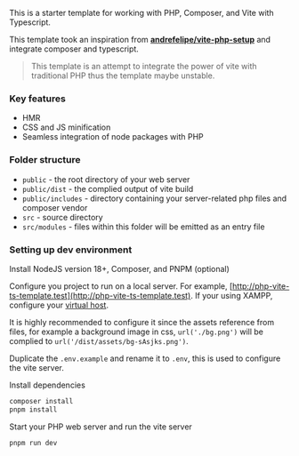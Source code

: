 This is a starter template for working with PHP, Composer, and Vite with Typescript.

This template took an inspiration from [**andrefelipe/vite-php-setup**](https://github.com/andrefelipe/vite-php-setup) and integrate composer and typescript.

> This template is an attempt to integrate the power of vite with traditional PHP thus the template maybe unstable.

### Key features

- HMR
- CSS and JS minification
- Seamless integration of node packages with PHP

### Folder structure

- `public` - the root directory of your web server
- `public/dist` - the complied output of vite build
- `public/includes` - directory containing your server-related php files and composer vendor
- `src` - source directory
- `src/modules` - files within this folder will be emitted as an entry file

### Setting up dev environment

Install NodeJS version 18+, Composer, and PNPM (optional)

Configure you project to run on a local server. For example, [http://php-vite-ts-template.test](http://php-vite-ts-template.test). If your using XAMPP, configure your [virtual host](https://stackoverflow.com/questions/27268205/how-to-create-virtual-host-on-xampp).

It is highly recommended to configure it since the assets reference from files, for example a background image in css, `url('./bg.png')` will be complied to `url('/dist/assets/bg-sAsjks.png')`.

Duplicate the `.env.example` and rename it to `.env`, this is used to configure the vite server.

Install dependencies

```bash
composer install
pnpm install
```

Start your PHP web server and run the vite server

```bash
pnpm run dev
```
